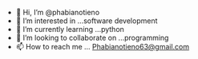 - 👋 Hi, I’m @phabianotieno
- 👀 I’m interested in ...software development 
- 🌱 I’m currently learning ...python 
- 💞️ I’m looking to collaborate on ...programming 
- 📫 How to reach me ...
Phabianotieno63@gmail.com 
<!---
phabianotieno/phabianotieno is a ✨ special ✨ repository because its `README.md` (this file) appears on your GitHub profile.
You can click the Preview link to take a look at your changes.
--->
